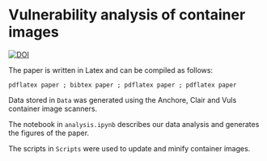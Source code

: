 # Vulnerability analysis of container images


[![DOI](https://zenodo.org/badge/307525894.svg)](https://zenodo.org/badge/latestdoi/307525894)


The paper is written in Latex and can be compiled as follows:
```
pdflatex paper ; bibtex paper ; pdflatex paper ; pdflatex paper
```

Data stored in `Data` was generated using the Anchore, Clair and Vuls 
container image scanners. 

The notebook in `analysis.ipynb` describes our data analysis and 
generates the figures of the paper.

The scripts in `Scripts` were used to update and minify container images.
